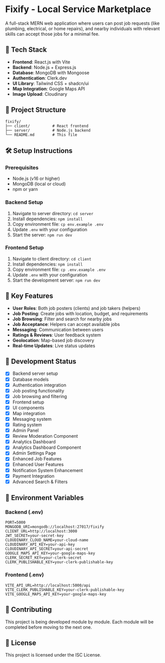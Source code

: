 # Fixify - Local Service Marketplace

A full-stack MERN web application where users can post job requests (like plumbing, electrical, or home repairs), and nearby individuals with relevant skills can accept those jobs for a minimal fee.

## 🚀 Tech Stack

- **Frontend**: React.js with Vite
- **Backend**: Node.js + Express.js
- **Database**: MongoDB with Mongoose
- **Authentication**: Clerk.dev
- **UI Library**: Tailwind CSS + shadcn/ui
- **Map Integration**: Google Maps API
- **Image Upload**: Cloudinary

## 📁 Project Structure

```
fixify/
├── client/          # React frontend
├── server/          # Node.js backend
└── README.md        # This file
```

## 🛠️ Setup Instructions

### Prerequisites
- Node.js (v16 or higher)
- MongoDB (local or cloud)
- npm or yarn

### Backend Setup
1. Navigate to server directory: `cd server`
2. Install dependencies: `npm install`
3. Copy environment file: `cp env.example .env`
4. Update `.env` with your configuration
5. Start the server: `npm run dev`

### Frontend Setup
1. Navigate to client directory: `cd client`
2. Install dependencies: `npm install`
3. Copy environment file: `cp .env.example .env`
4. Update `.env` with your configuration
5. Start the development server: `npm run dev`

## 🎯 Key Features

- **User Roles**: Both job posters (clients) and job takers (helpers)
- **Job Posting**: Create jobs with location, budget, and requirements
- **Job Browsing**: Filter and search for nearby jobs
- **Job Acceptance**: Helpers can accept available jobs
- **Messaging**: Communication between users
- **Ratings & Reviews**: User feedback system
- **Geolocation**: Map-based job discovery
- **Real-time Updates**: Live status updates

## 🔧 Development Status

- [x] Backend server setup
- [x] Database models
- [x] Authentication integration
- [x] Job posting functionality
- [x] Job browsing and filtering
- [x] Frontend setup
- [x] UI components
- [x] Map integration
- [x] Messaging system
- [x] Rating system
- [x] Admin Panel
- [x] Review Moderation Component
- [x] Analytics Dashboard
- [x] Analytics Dashboard Component
- [x] Admin Settings Page
- [x] Enhanced Job Features
- [x] Enhanced User Features
- [x] Notification System Enhancement
- [x] Payment Integration
- [x] Advanced Search & Filters

## 📝 Environment Variables

### Backend (.env)
```
PORT=5000
MONGODB_URI=mongodb://localhost:27017/fixify
CLIENT_URL=http://localhost:3000
JWT_SECRET=your-secret-key
CLOUDINARY_CLOUD_NAME=your-cloud-name
CLOUDINARY_API_KEY=your-api-key
CLOUDINARY_API_SECRET=your-api-secret
GOOGLE_MAPS_API_KEY=your-google-maps-key
CLERK_SECRET_KEY=your-clerk-secret
CLERK_PUBLISHABLE_KEY=your-clerk-publishable-key
```

### Frontend (.env)
```
VITE_API_URL=http://localhost:5000/api
VITE_CLERK_PUBLISHABLE_KEY=your-clerk-publishable-key
VITE_GOOGLE_MAPS_API_KEY=your-google-maps-key
```

## 🤝 Contributing

This project is being developed module by module. Each module will be completed before moving to the next one.

## 📄 License

This project is licensed under the ISC License. 